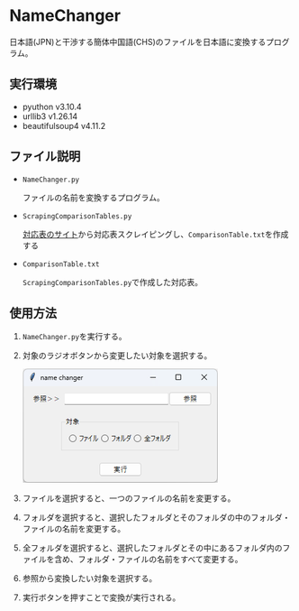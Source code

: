 # NameChanger

日本語(JPN)と干渉する簡体中国語(CHS)のファイルを日本語に変換するプログラム。

## 実行環境

- pyuthon v3.10.4
- urllib3 v1.26.14
- beautifulsoup4 v4.11.2

## ファイル説明

- `NameChanger.py`

    ファイルの名前を変換するプログラム。

- `ScrapingComparisonTables.py`

    [対応表のサイト](http://gigadict.com/JxCsCode.htm)から対応表スクレイピングし、`ComparisonTable.txt`を作成する

- `ComparisonTable.txt`

    `ScrapingComparisonTables.py`で作成した対応表。


## 使用方法

1. `NameChanger.py`を実行する。
2. 対象のラジオボタンから変更したい対象を選択する。

    ![](https://raw.githubusercontent.com/22AMJ19/NameChanger/media/images/2023-06-02.png)

3. ファイルを選択すると、一つのファイルの名前を変更する。
4. フォルダを選択すると、選択したフォルダとそのフォルダの中のフォルダ・ファイルの名前を変更する。
5. 全フォルダを選択すると、選択したフォルダとその中にあるフォルダ内のファイルを含め、フォルダ・ファイルの名前をすべて変更する。
6. 参照から変換したい対象を選択する。
7. 実行ボタンを押すことで変換が実行される。
